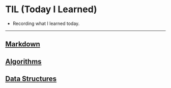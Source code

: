 # TIL (Today I Learned)
* Recording what I learned today.
***
## [Markdown](#)

## [Algorithms](#)

## [Data Structures](#)
